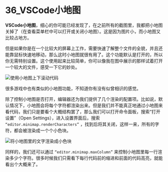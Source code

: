 # 36_VSCode小地图

**VSCode小地图**，细心的你可能已经发现了，在之前所有的截图里，我都把小地图关掉了（在查看菜单栏中可以打开或关闭小地图）。这是因为图片小，而小地图又比较占地方。

但是如果你是在一个比较大的屏幕上工作，需要快速了解整个文件的全貌，并且还能靠鼠标快速地移动，那么这时小地图就很有用了。这个功能默认是打开的，所以你无需特别设置。这个使用起来比较简单，你可以像我在图中展示的那样试着打开一个较大的文件，感受一下它的妙处。

![使用小地图上下滚动代码](https://img.geek-docs.com/vscode/editor/05.gif)

很多游戏中也有类似的小地图功能，不知道你有没有似曾相识的感觉。

除了控制小地图是否打开，编辑器还为我们提供了几个渲染的配置项。比如说，默认情况下，小地图会将每个字符都渲染出来。但是我们并不能真正地通过小地图来看代码，我们只是要看个大概结构罢了，那么我们可以打开命令面板，搜索“打开设置”（Open Settings），进入设置界面后，搜索 `“editor.minimap.renderCharacters”` ，找到后将其关闭，这样一来，所有的字符，都会被渲染成一个个小色块。

![将小地图里的文字渲染成小色块](https://img.geek-docs.com/vscode/editor/06.png)

同样的，我们还可以通过 `“editor.minimap.maxColumn”` 来控制小地图里每一行渲染多少个字符。很多时候我们只需看下每行代码前的缩进和前面的代码高亮，就能看出个大概来了。